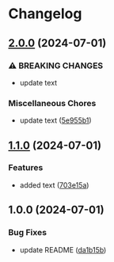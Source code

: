 # Changelog

## [2.0.0](https://github.com/Reece-elder/test_merge_process/compare/v1.1.0...v2.0.0) (2024-07-01)


### ⚠ BREAKING CHANGES

* update text

### Miscellaneous Chores

* update text ([5e955b1](https://github.com/Reece-elder/test_merge_process/commit/5e955b119094a83569acc76d3564193cc9792163))

## [1.1.0](https://github.com/Reece-elder/test_merge_process/compare/v1.0.0...v1.1.0) (2024-07-01)


### Features

* added text ([703e15a](https://github.com/Reece-elder/test_merge_process/commit/703e15a98e2748cab24e0b7e3e3c7e6f1261c510))

## 1.0.0 (2024-07-01)


### Bug Fixes

* update README ([da1b15b](https://github.com/Reece-elder/test_merge_process/commit/da1b15b75bbcf62e669dd653b7e920f0df60ed3a))
